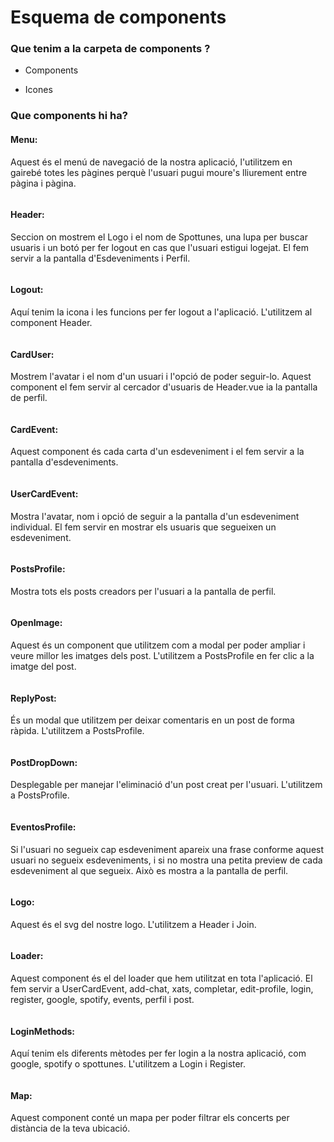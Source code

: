 # Esquema de components


### Que tenim a la carpeta de components ?

*   Components
    
*   Icones
    


### Que components hi ha?

#### Menu:
Aquest és el menú de navegació de la nostra aplicació, l'utilitzem en gairebé totes les pàgines perquè l'usuari pugui moure's lliurement entre pàgina i pàgina.

<img src="../images/Menu.PNG" alt="" >

#### Header:
Seccion on mostrem el Logo i el nom de Spottunes, una lupa per buscar usuaris i un botó per fer logout en cas que l'usuari estigui logejat. El fem servir a la pantalla d'Esdeveniments i Perfil.

<img src="../images/Header.PNG" alt="" >

#### Logout:
Aquí tenim la icona i les funcions per fer logout a l'aplicació. L'utilitzem al component Header.

<img src="../images/Logout.PNG" alt="" >

#### CardUser:
Mostrem l'avatar i el nom d'un usuari i l'opció de poder seguir-lo. Aquest component el fem servir al cercador d'usuaris de Header.vue ia la pantalla de perfil.

<img src="../images/CardUser.PNG" alt="" >

#### CardEvent: 
Aquest component és cada carta d'un esdeveniment i el fem servir a la pantalla d'esdeveniments.

<img src="../images/CardEvent.png" alt="" >

#### UserCardEvent:
Mostra l'avatar, nom i opció de seguir a la pantalla d'un esdeveniment individual. El fem servir en mostrar els usuaris que segueixen un esdeveniment.

<img src="../images/UserCardEvent.PNG" alt="" >

#### PostsProfile:
Mostra tots els posts creadors per l'usuari a la pantalla de perfil.

<img src="../images/PostsProfile.PNG" alt="" >

#### OpenImage:
Aquest és un component que utilitzem com a modal per poder ampliar i veure millor les imatges dels post. L'utilitzem a PostsProfile en fer clic a la imatge del post.

<img src="../images/OpenImage.PNG" alt="" >

#### ReplyPost:
És un modal que utilitzem per deixar comentaris en un post de forma ràpida. L'utilitzem a PostsProfile.

<img src="../images/ReplyPost.PNG" alt="" >

#### PostDropDown:
Desplegable per manejar l'eliminació d'un post creat per l'usuari. L'utilitzem a PostsProfile.

<img src="../images/PostDropDown.PNG" alt="" >

#### EventosProfile:
Si l'usuari no segueix cap esdeveniment apareix una frase conforme aquest usuari no segueix esdeveniments, i si no mostra una petita preview de cada esdeveniment al que segueix. Això es mostra a la pantalla de perfil.

<img src="../images/EventosProfile.PNG" alt="" >

#### Logo:
Aquest és el svg del nostre logo. L'utilitzem a Header i Join.

<img src="../images/Logo.PNG" alt="" >

#### Loader:
Aquest component és el del loader que hem utilitzat en tota l'aplicació. El fem servir a UserCardEvent, add-chat, xats, completar, edit-profile, login, register, google, spotify, events, perfil i post.

<img src="../images/Loader.PNG" alt="" >

#### LoginMethods:
Aquí tenim els diferents mètodes per fer login a la nostra aplicació, com google, spotify o spottunes. L'utilitzem a Login i Register.

<img src="../images/LoginMethods.PNG" alt="" >


#### Map:
Aquest component conté un mapa per poder filtrar els concerts per distància de la teva ubicació.

<img src="../images/Map.PNG" alt="" >
